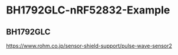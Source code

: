 # BH1792GLC-nRF52832-Example
## BH1792GLC
https://www.rohm.co.jp/sensor-shield-support/pulse-wave-sensor2
